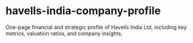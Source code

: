 # havells-india-company-profile
One-page financial and strategic profile of Havells India Ltd, including key metrics, valuation ratios, and company insights.
